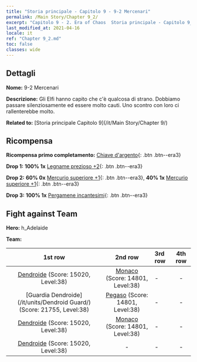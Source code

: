 ```yaml
---
title: "Storia principale - Capitolo 9 - 9-2 Mercenari"
permalink: /Main Story/Chapter 9_2/
excerpt: "Capitolo 9 - 2. Era of Chaos  Storia principale - Capitolo 9_2. 9-2 Mercenari"
last_modified_at: 2021-04-16
locale: it
ref: "Chapter 9_2.md"
toc: false
classes: wide
---
```


## Dettagli

 **Nome:** 9-2 Mercenari

 **Descrizione:** Gli Elfi hanno capito che c'è qualcosa di strano. Dobbiamo passare silenziosamente ed essere molto cauti. Uno scontro con loro ci rallenterebbe molto.

 **Related to:** [Storia principale Capitolo 9](/it/Main Story/Chapter 9/)

## Ricompensa

 **Ricompensa primo completamento:** [Chiave d'argento](/it/Items/con_693/){: .btn .btn--era3}

 **Drop 1:** **100% 1x** [Legname prezioso +2](/it/Items/mat_27/){: .btn .btn--era3}

 **Drop 2:** **60% 0x** [Mercurio superiore +1](/it/Items/mat_21/){: .btn .btn--era3}, **40% 1x** [Mercurio superiore +1](/it/Items/mat_21/){: .btn .btn--era3}

 **Drop 3:** **100% 1x** [Pergamene incantesimi](/it/Items/con_694/){: .btn .btn--era3}


## Fight against Team
 **Hero:** h_Adelaide

 **Team:**


  | 1st row | 2nd row | 3rd row | 4th row |
  |:----:|:----:|:----|:----:|
  | [Dendroide](/it/units/Treant/) (Score: 15020, Level:38)  | [Monaco](/it/units/Monk/) (Score: 14801, Level:38)  | - | - |
  | [Guardia Dendroide](/it/units/Dendroid Guard/) (Score: 21755, Level:38)  | [Pegaso](/it/units/Pegasus/) (Score: 14801, Level:38)  | - | - |
  | [Dendroide](/it/units/Treant/) (Score: 15020, Level:38)  | [Monaco](/it/units/Monk/) (Score: 14801, Level:38)  | - | - |
  | [Dendroide](/it/units/Treant/) (Score: 15020, Level:38)  | - | - | - |


